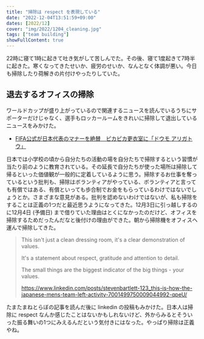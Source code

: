 ```yaml
---
title: "掃除は respect を表現している"
date: "2022-12-04T13:51:59+09:00"
dates: [2022/12]
cover: "img/2022/1204_cleaning.jpg"
tags: ["team building"]
showFullContent: true
---
```


22時に寝て1時に起きて吐き気がして苦しんでた。その後、寝て1度起きて7時半に起きた。寒くなってきたせいか、疲労のせいか、なんとなく体調が悪い。今日も掃除したり荷解きの片付けやったりしていた。

## 退去するオフィスの掃除

ワールドカップが盛り上がっているので関連するニュースを読んでいるうちにサポーターだけじゃなく、選手もロッカールームをきれいに掃除して退出しているニュースをみかけた。

* [FIFA公式が日本代表のマナーを絶賛　ピカピカ更衣室に「ドウモ アリガトウ」](https://nlab.itmedia.co.jp/nl/articles/2211/24/news123.html)

日本では小学校の頃から自分たちの活動の場を自分たちで掃除するという習慣が当たり前のように教育されている。その延長で自分たちが使った場所は掃除して帰るといった価値観が一般的に定着しているように思う。掃除するお仕事を奪っているという批判も、掃除はボランティアがやっている、ボランティアと言っても有償ではある、有償といっても歩合制でお金をもらっているわけではないでしょうとか。さまざまな意見がある。批判を認めないわけではないが、私も掃除をすることは正義の1つだと最近思うようになってきた。12月3日に引っ越しするのに12月4日 (予備日) まで借りていた理由はとくになかったのだけど、オフィスを掃除するためだったんだなと後付けの理由ができた。朝から掃除機をオフィスへ運んで掃除してきた。

> This isn't just a clean dressing room, it's a clear demonstration of values.
> 
> It's a statement about respect, gratitude and attention to detail.
> 
> The small things are the biggest indicator of the big things - your values.
> 
> https://www.linkedin.com/posts/stevenbartlett-123_this-is-how-the-japanese-mens-team-left-activity-7001499750009044992-qpeU/

たまたまねとらぼの記事を読んだ後に linkedin の投稿もみかけた。日本人は掃除に respect なんか感じたことはないかもしれないけど、外からみるとそういった振る舞いの1つにみえるんだという気付きにはなった。やっぱり掃除は正義やね。
